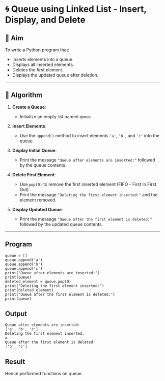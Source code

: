 # 🌀 Queue using Linked List - Insert, Display, and Delete

## 🎯 Aim

To write a Python program that:
- Inserts elements into a queue.
- Displays all inserted elements.
- Deletes the first element.
- Displays the updated queue after deletion.

---

## 🧠 Algorithm

1. **Create a Queue**:
   - Initialize an empty list named `queue`.

2. **Insert Elements**:
   - Use the `append()` method to insert elements `'a'`, `'b'`, and `'c'` into the queue.

3. **Display Initial Queue**:
   - Print the message `"Queue after elements are inserted:"` followed by the queue contents.

4. **Delete First Element**:
   - Use `pop(0)` to remove the first inserted element (FIFO - First In First Out).
   - Print the message `"Deleting the first element inserted:"` and the element removed.

5. **Display Updated Queue**:
   - Print the message `"Queue after the first element is deleted:"` followed by the updated queue contents.

---

## Program
```
queue = []
queue.append('a')
queue.append('b')
queue.append('c')
print("Queue after elements are inserted:")
print(queue)
deleted_element = queue.pop(0)
print("Deleting the first element inserted:")
print(deleted_element)
print("Queue after the first element is deleted:")
print(queue)
```

## Output
```
Queue after elements are inserted:
['a', 'b', 'c']
Deleting the first element inserted:
a
Queue after the first element is deleted:
['b', 'c']
```
## Result
Hence performed functions on queue.
